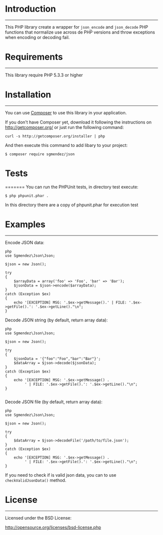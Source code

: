 # Introduction
--------------

This PHP library create a wrapper for `json_encode` and `json_decode` PHP functions
that normalize use across de PHP versions and throw exceptions when encoding or
decoding fail.

# Requirements
--------------

This library require PHP 5.3.3 or higher

# Installation
--------------

You can use [Composer](https://getcomposer.org) to use this library in 
your application.

If you don't have Composer yet, download it following the instructions on
http://getcomposer.org/ or just run the following command:

```
curl -s http://getcomposer.org/installer | php
```
And then execute this command to add libary to your project:

```
$ composer require sgmendez/json
```

# Tests
=======
You can run the PHPUnit tests, in directory test execute:

    $ php phpunit.phar .

In this directory there are a copy of phpunit.phar for execution test

# Examples
----------

Encode JSON data:

```
php
use Sgmendez\Json\Json;

$json = new Json();

try
{
    $arrayData = array('foo' => 'Foo', 'bar' => 'Bar');
    $jsonData = $json->encode($arrayData);
} 
catch (Exception $ex) 
{
    echo '[EXCEPTION] MSG: '.$ex->getMessage().' | FILE: '.$ex->getFile().': '.$ex->getLine()."\n";
}

```

Decode JSON string (by default, return array data):

```
php
use Sgmendez\Json\Json;

$json = new Json();

try
{
    $jsonData = '{"foo":"Foo","bar":"Bar"}';
    $dataArray = $json->decode($jsonData);
} 
catch (Exception $ex) 
{
    echo '[EXCEPTION] MSG: '.$ex->getMessage() .
         ' | FILE: '.$ex->getFile().': '.$ex->getLine()."\n";
}


```

Decode JSON file (by default, return array data):

```
php
use Sgmendez\Json\Json;

$json = new Json();

try
{
    $dataArray = $json->decodeFile('/path/to/file.json');
} 
catch (Exception $ex) 
{
    echo '[EXCEPTION] MSG: '.$ex->getMessage() .
         ' | FILE: '.$ex->getFile().': '.$ex->getLine()."\n";
}

```
If you need to check if is valid json data, you can to use `checkValidJsonData()` method.


# License
---------
Licensed under the BSD License:

   http://opensource.org/licenses/bsd-license.php